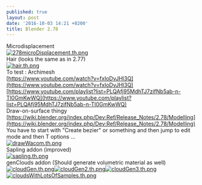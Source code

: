 ```yaml
---
published: true
layout: post
date: '2016-10-03 14:21 +0200'
title: Blender 2.78
---
```

Microdisplacement  
[![278microDisplacement.th.png](https://cdn.scrot.moe/images/2016/10/03/278microDisplacement.th.png)](https://cdn.scrot.moe/images/2016/10/03/278microDisplacement.png)  
Hair (looks the same as in 2.77)  
[![hair.th.png](https://cdn.scrot.moe/images/2016/10/03/hair.th.png)](https://scrot.moe/image/R9iy)  
To test : Archimesh  
[https://www.youtube.com/watch?v=fxIoDvJHl3Q](https://www.youtube.com/watch?v=fxIoDvJHl3Q)  
[https://www.youtube.com/playlist?list=PLQAfj95MdhTJ7zifNb5ab-n-TI0GmKwWQ](https://www.youtube.com/playlist?list=PLQAfj95MdhTJ7zifNb5ab-n-TI0GmKwWQ)  
Draw-on-surface thingy  
[https://wiki.blender.org/index.php/Dev:Ref/Release_Notes/2.78/Modelling](https://wiki.blender.org/index.php/Dev:Ref/Release_Notes/2.78/Modelling)  
You have to start with "Create bezier" or something and then jump to edit mode and then T options ...  
[![drawWacom.th.png](https://cdn.scrot.moe/images/2016/10/03/drawWacom.th.png)](https://cdn.scrot.moe/images/2016/10/03/drawWacom.png)  
Sapling addon (improved)  
[![sapling.th.png](https://cdn.scrot.moe/images/2016/10/03/sapling.th.png)](https://www.scrot.moe/image/R26j)  
genClouds addon (Should generate volumetric material as well)  
[![cloudGen.th.png](https://cdn.scrot.moe/images/2016/10/03/cloudGen.th.png)](https://www.scrot.moe/image/RJjh)[![cloudGen2.th.png](https://cdn.scrot.moe/images/2016/10/03/cloudGen2.th.png)](https://cdn.scrot.moe/images/2016/10/03/cloudGen2.png)[![cloudGen3.th.png](https://cdn.scrot.moe/images/2016/10/03/cloudGen3.th.png)](https://cdn.scrot.moe/images/2016/10/03/cloudGen3.png)[![cloudsWithLotsOfSamples.th.png](https://cdn.scrot.moe/images/2016/10/04/cloudsWithLotsOfSamples.th.png)](https://scrot.moe/image/RsAa)
